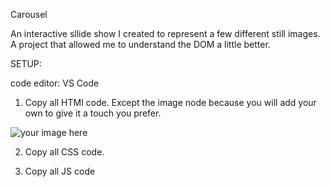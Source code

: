 Carousel

An interactive sllide show I created to represent a few different still images. A project that allowed me to understand the DOM a little better.

SETUP: 

code editor: VS Code

1. Copy all HTMl code. Except the image node because you will add your own to give it a touch you prefer.
<img src="" alt="your image here"/>

2. Copy all CSS code.

3. Copy all JS code
